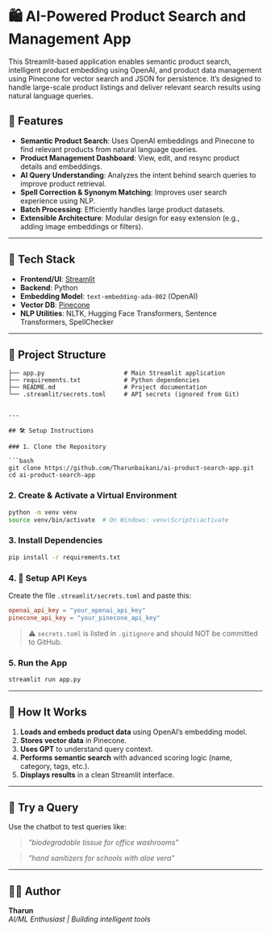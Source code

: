 # 🛍️ AI-Powered Product Search and Management App

This Streamlit-based application enables semantic product search, intelligent product embedding using OpenAI, and product data management using Pinecone for vector search and JSON for persistence. It’s designed to handle large-scale product listings and deliver relevant search results using natural language queries.

## 🚀 Features

- **Semantic Product Search**: Uses OpenAI embeddings and Pinecone to find relevant products from natural language queries.
- **Product Management Dashboard**: View, edit, and resync product details and embeddings.
- **AI Query Understanding**: Analyzes the intent behind search queries to improve product retrieval.
- **Spell Correction & Synonym Matching**: Improves user search experience using NLP.
- **Batch Processing**: Efficiently handles large product datasets.
- **Extensible Architecture**: Modular design for easy extension (e.g., adding image embeddings or filters).

---

## 🧰 Tech Stack

- **Frontend/UI**: [Streamlit](https://streamlit.io/)
- **Backend**: Python
- **Embedding Model**: `text-embedding-ada-002` (OpenAI)
- **Vector DB**: [Pinecone](https://www.pinecone.io/)
- **NLP Utilities**: NLTK, Hugging Face Transformers, Sentence Transformers, SpellChecker

---

## 📂 Project Structure

```plaintext
├── app.py                      # Main Streamlit application
├── requirements.txt            # Python dependencies
├── README.md                   # Project documentation
└── .streamlit/secrets.toml     # API secrets (ignored from Git)


---

## 🛠️ Setup Instructions

### 1. Clone the Repository

```bash
git clone https://github.com/Tharunbaikani/ai-product-search-app.git
cd ai-product-search-app
```

### 2. Create & Activate a Virtual Environment

```bash
python -m venv venv
source venv/bin/activate  # On Windows: venv\Scripts\activate
```

### 3. Install Dependencies

```bash
pip install -r requirements.txt
```

### 4. 🔐 Setup API Keys

Create the file `.streamlit/secrets.toml` and paste this:

```toml
openai_api_key = "your_openai_api_key"
pinecone_api_key = "your_pinecone_api_key"
```

> ⚠️ `secrets.toml` is listed in `.gitignore` and should NOT be committed to GitHub.

### 5. Run the App

```bash
streamlit run app.py
```

---

## 🧠 How It Works

1. **Loads and embeds product data** using OpenAI’s embedding model.
2. **Stores vector data** in Pinecone.
3. **Uses GPT** to understand query context.
4. **Performs semantic search** with advanced scoring logic (name, category, tags, etc.).
5. **Displays results** in a clean Streamlit interface.

---

## 🧪 Try a Query

Use the chatbot to test queries like:

> _"biodegradable tissue for office washrooms"_

> _"hand sanitizers for schools with aloe vera"_

---


## 👨‍💻 Author

**Tharun**  
*AI/ML Enthusiast | Building intelligent tools*




